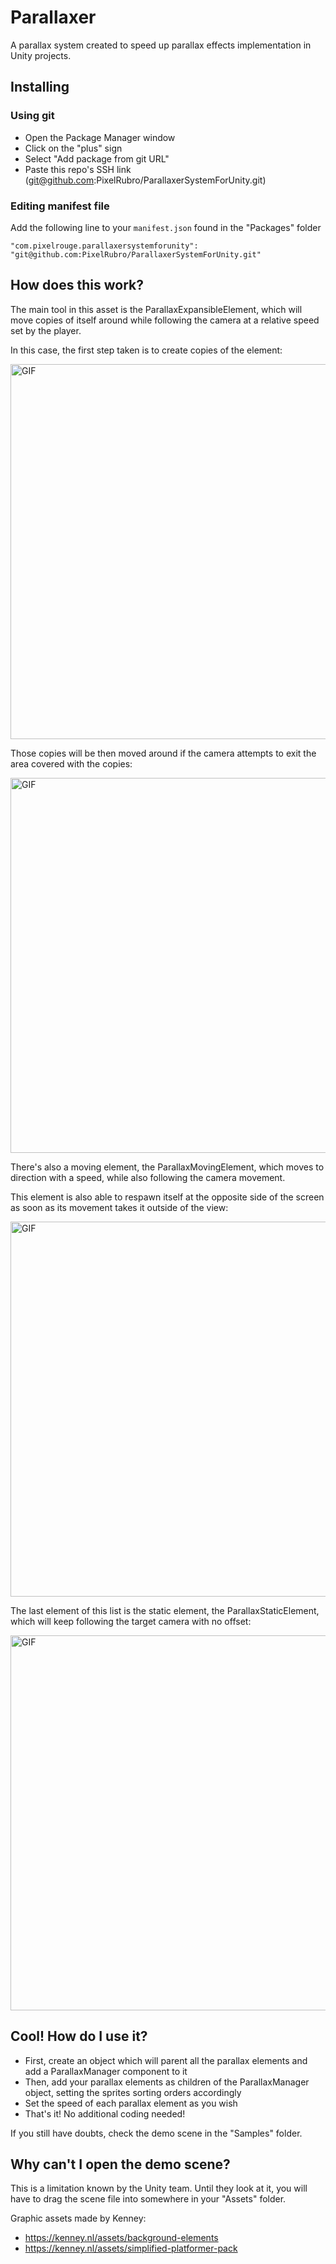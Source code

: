 # Parallaxer

A parallax system created to speed up parallax effects implementation in Unity projects.

## Installing

### Using git

- Open the Package Manager window
- Click on the "plus" sign
- Select "Add package from git URL"
- Paste this repo's SSH link (<git@github.com>:PixelRubro/ParallaxerSystemForUnity.git)

### Editing manifest file

Add the following line to your `manifest.json` found in the "Packages" folder

`"com.pixelrouge.parallaxersystemforunity": "git@github.com:PixelRubro/ParallaxerSystemForUnity.git"`

## How does this work?

The main tool in this asset is the ParallaxExpansibleElement, which will move copies of itself around
while following the camera at a relative speed set by the player.

In this case, the first step taken is to create copies of the element:

[<img alt="GIF" src="https://github.com/SoftBoiledGames/Parallaxer/blob/main/Documentation/copies_spawning.gif" width= 600/>](https://github.com/PixelSparkStudio/Parallaxer/blob/main/Documentation/copies_spawning.gif)

Those copies will be then moved around if the camera attempts to exit the area covered with the copies:

[<img alt="GIF" src="https://github.com/SoftBoiledGames/Parallaxer/blob/main/Documentation/copies_moving.gif" width= 600/>](https://github.com/PixelSparkStudio/Parallaxer/blob/main/Documentation/copies_moving.gif)

There's also a moving element, the ParallaxMovingElement, which moves to direction with a speed, while also following the camera movement.

This element is also able to respawn itself at the opposite side of the screen as soon as its movement takes it outside of the view:

[<img alt="GIF" src="https://github.com/SoftBoiledGames/Parallaxer/blob/main/Documentation/moving_element.gif" width= 600/>](https://github.com/PixelSparkStudio/Parallaxer/blob/main/Documentation/moving_element.gif)

The last element of this list is the static element, the ParallaxStaticElement, which will keep following the target camera with no offset:

[<img alt="GIF" src="https://github.com/SoftBoiledGames/Parallaxer/blob/main/Documentation/static_element.gif" width= 600/>](https://github.com/PixelSparkStudio/Parallaxer/blob/main/Documentation/static_element.gif)

## Cool! How do I use it?

- First, create an object which will parent all the parallax elements and add a ParallaxManager component to it
- Then, add your parallax elements as children of the ParallaxManager object, setting the sprites sorting orders accordingly
- Set the speed of each parallax element as you wish
- That's it! No additional coding needed!
  
If you still have doubts, check the demo scene in the "Samples" folder.

## Why can't I open the demo scene?

This is a limitation known by the Unity team. Until they look at it, you will have to drag the scene file into somewhere in your "Assets" folder.

Graphic assets made by Kenney:

- <https://kenney.nl/assets/background-elements>
- <https://kenney.nl/assets/simplified-platformer-pack>

